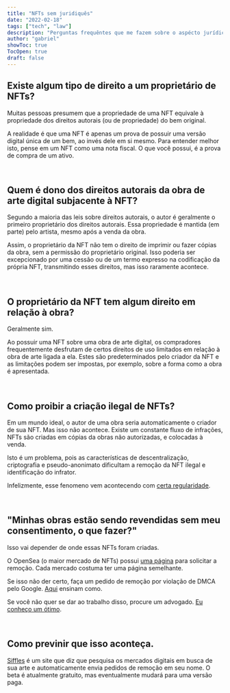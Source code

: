 ```yaml
---
title: "NFTs sem juridiquês"
date: "2022-02-18"
tags: ["tech", "law"]
description: "Perguntas frequêntes que me fazem sobre o aspécto jurídico"
author: "gabriel"
showToc: true
TocOpen: true
draft: false
---
```


## Existe algum tipo de direito a um proprietário de NFTs?

Muitas pessoas presumem que a propriedade de uma NFT equivale à propriedade dos direitos autorais (ou de propriedade) do bem original.

A realidade é que uma NFT é apenas um prova de possuir uma versão digital única de um bem, ao invés dele em si mesmo. Para entender melhor isto, pense em um NFT como uma nota fiscal. O que você possui, é a prova de compra de um ativo.

&nbsp;
&nbsp;

## Quem é dono dos direitos autorais da obra de arte digital subjacente à NFT?

Segundo a maioria das leis sobre direitos autorais, o autor é geralmente o primeiro proprietário dos direitos autorais. Essa propriedade é mantida (em parte) pelo artista, mesmo após a venda da obra.

Assim, o proprietário da NFT não tem o direito de imprimir ou fazer cópias da obra, sem a permissão do proprietário original. Isso poderia ser excepcionado por uma cessão ou de um termo expresso na codificação da própria NFT, transmitindo esses direitos, mas isso raramente acontece.

&nbsp;
&nbsp;

## O proprietário da NFT tem algum direito em relação à obra?

Geralmente sim.

Ao possuir uma NFT sobre uma obra de arte digital, os compradores frequentemente desfrutam de certos direitos de uso limitados em relação à obra de arte ligada a ela. Estes são predeterminados pelo criador da NFT e as limitações podem ser impostas, por exemplo, sobre a forma como a obra é apresentada.

&nbsp;
&nbsp;

## Como proibir a criação ilegal de NFTs?

Em um mundo ideal, o autor de uma obra seria automaticamente o criador de sua NFT. Mas isso não acontece. Existe um constante fluxo de infrações, NFTs são criadas em cópias da obras não autorizadas, e colocadas à venda.

Isto é um problema, pois as características de descentralização, criptografia e pseudo-anonimato dificultam a remoção da NFT ilegal e identificação do infrator.

Infelizmente, esse fenomeno vem acontecendo com [certa regularidade](https://www.abc.net.au/news/science/2021-03-16/nfts-artists-report-their-work-is-being-stolen-and-sold/13249408).

&nbsp;
&nbsp;

## "Minhas obras estão sendo revendidas sem meu consentimento, o que fazer?"

Isso vai depender de onde essas NFTs foram criadas.

O OpenSea (o maior mercado de NFTs) possui [uma página](https://airtable.com/shrgFP1znwxhxWjrt) para solicitar a remoção. Cada mercado costuma ter uma página semelhante.

Se isso não der certo, faça um pedido de remoção por violação de DMCA pelo Google. [Aqui](https://fuckstealingart.com/) ensinam como.

Se você não quer se dar ao trabalho disso, procure um advogado. [Eu conheço um ótimo](https://www.gabrielduro.com.br).

&nbsp;
&nbsp;

## Como previnir que isso aconteça.

[Siffles](https://snifflesnft.com/) é um site que diz que pesquisa os mercados digitais em busca de sua arte e automaticamente envia pedidos de remoção em seu nome. O beta é atualmente gratuito, mas eventualmente mudará para uma versão paga.